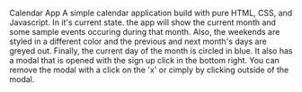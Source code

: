 Calendar App
A simple calendar application build with pure HTML, CSS, and Javascript. In it's current state. the app will show the current month and some sample events occuring during that month. Also, the weekends are styled in a different color and the previous and next month's days are greyed out. Finally, the current day of the month is circled in blue. It also has a modal that is opened with the sign up click in the bottom right. You can remove the modal with a click on the 'x' or cimply by clicking outside of the modal. 
